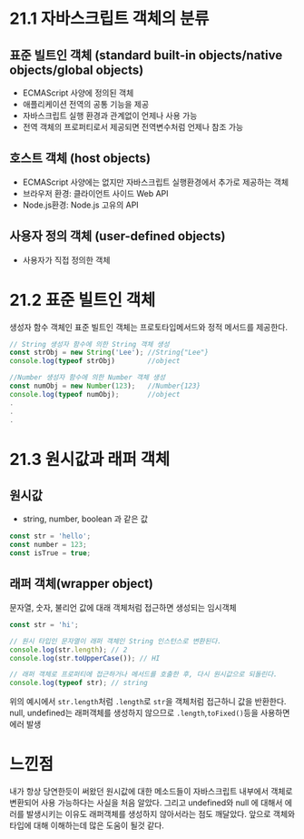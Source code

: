 # 21.1 자바스크립트 객체의 분류

## 표준 빌트인 객체 (standard built-in objects/native objects/global objects)

- ECMAScript 사양에 정의된 객체
- 애플리케이션 전역의 공통 기능을 제공
- 자바스크립트 실행 환경과 관계없이 언제나 사용 가능
- 전역 객체의 프로퍼티로서 제공되면 전역변수처럼 언제나 참조 가능

## 호스트 객체 (host objects)

- ECMAScript 사양에는 없지만 자바스크립트 실행환경에서 추가로 제공하는 객체
- 브라우저 환경: 클라이언트 사이드 Web API
- Node.js환경: Node.js 고유의 API

## 사용자 정의 객체 (user-defined objects)

- 사용자가 직접 정의한 객체

# 21.2 표준 빌트인 객체

생성자 함수 객체인 표준 빌트인 객체는 프로토타입메서드와 정적 메서드를 제공한다.

```js
// String 생성자 함수에 의한 String 객체 생성
const strObj = new String('Lee'); //String{"Lee"}
console.log(typeof strObj)        //object

//Number 생성자 함수에 의한 Number 객체 생성
const numObj = new Number(123);   //Number{123}
console.log(typeof numObj);       //object
.
.
.

```

# 21.3 원시값과 래퍼 객체

## 원시값

- string, number, boolean 과 같은 값

```js
const str = 'hello';
const number = 123;
const isTrue = true;
```

## 래퍼 객체(wrapper object)

문자열, 숫자, 불리언 값에 대래 객체처럼 접근하면 생성되는 임시객체

```js
const str = 'hi';

// 원시 타입인 문자열이 래퍼 객체인 String 인스턴스로 변환된다.
console.log(str.length); // 2
console.log(str.toUpperCase()); // HI

// 래퍼 객체로 프로퍼티에 접근하거나 메서드를 호출한 후, 다시 원시값으로 되돌린다.
console.log(typeof str); // string
```

위의 예시에서 `str.length`처럼 `.length`로 `str`을 객체처럼 접근하니 값을 반환한다.
null, undefined는 래퍼객체를 생성하지 않으므로 `.length`,`toFixed()`등을 사용하면 에러 발생

# 느낀점

내가 항상 당연한듯이 써왔던 원시값에 대한 메소드들이 자바스크립트 내부에서 객체로 변환되어 사용 가능하다는 사실을 처음 알았다. 그리고 undefined와 null 에 대해서 에러를 발생시키는 이유도 래퍼객체를 생성하지 않아서라는 점도 깨달았다. 앞으로 객체와 타입에 대해 이해하는데 많은 도움이 될것 같다.
